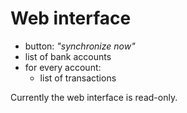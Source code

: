 # Web interface #

  * button: _"synchronize now"_
  * list of bank accounts
  * for every account:
    * list of transactions

Currently the web interface is read-only.